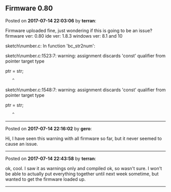 ## Firmware 0.80
Posted on **2017-07-14 22:03:06** by **terran**:

Firmware uploaded fine, just wondering if this is going to be an issue?
firmware ver: 0.80
ide ver: 1.8.3
windows ver: 8.1 and 10

sketch\number.c: In function 'bc_str2num':

sketch\number.c:1523:7: warning: assignment discards 'const' qualifier from pointer target type

   ptr = str;

       ^

sketch\number.c:1548:7: warning: assignment discards 'const' qualifier from pointer target type

   ptr = str;

       ^

---

Posted on **2017-07-14 22:16:02** by **gero**:

Hi, I have seen this warning with all firmware so far, but it never seemed to cause an issue.

---

Posted on **2017-07-14 22:43:58** by **terran**:

ok, cool. I saw it as warnings only and compiled ok, so wasn't sure. I won't be able to actually put everything together until next week sometime, but wanted to get the firmware loaded up.

---

